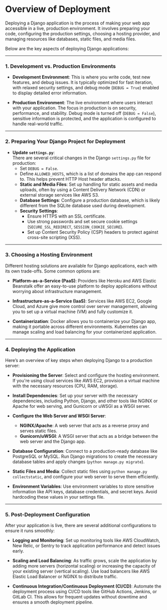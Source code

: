 # Overview of Deployment

Deploying a Django application is the process of making your web app accessible in a live, 
production environment. It involves preparing your code, configuring the production settings, choosing a hosting provider, 
and managing resources like databases, static files, and media files.

Below are the key aspects of deploying Django applications:

---

### 1. **Development vs. Production Environments**

- **Development Environment**: 
  This is where you write code, test new features, and debug issues. It is typically optimized for fast iteration, with relaxed security settings, and debug mode (`DEBUG = True`) enabled to display detailed error information.

- **Production Environment**: 
  The live environment where users interact with your application. The focus in production is on security, performance, and stability. Debug mode is turned off (`DEBUG = False`), sensitive information is protected, and the application is configured to handle real-world traffic.

---

### 2. **Preparing Your Django Project for Deployment**

- **Update `settings.py`**:  
  There are several critical changes in the Django `settings.py` file for production:
  - Set `DEBUG = False`.
  - Define `ALLOWED_HOSTS`, which is a list of domains the app can respond to. This helps prevent HTTP Host header attacks.
  - **Static and Media Files**: Set up handling for static assets and media uploads, often by using a Content Delivery Network (CDN) or external storage services like AWS S3.
  - **Database Settings**: Configure a production database, which is likely different from the SQLite database used during development.
  - **Security Settings**:
    - Ensure HTTPS with an SSL certificate.
    - Use strong passwords and set secure cookie settings (`SECURE_SSL_REDIRECT`, `SESSION_COOKIE_SECURE`).
    - Set up Content Security Policy (CSP) headers to protect against cross-site scripting (XSS).

---

### 3. **Choosing a Hosting Environment**

Different hosting solutions are available for Django applications, each with its own trade-offs. Some common options are:

- **Platform-as-a-Service (PaaS)**:
  Providers like Heroku and AWS Elastic Beanstalk offer an easy-to-use platform to deploy applications without worrying about infrastructure management.
  
- **Infrastructure-as-a-Service (IaaS)**:
  Services like AWS EC2, Google Cloud, and Azure give more control over server management, allowing you to set up a virtual machine (VM) and fully customize it.
  
- **Containerization**:
  Docker allows you to containerize your Django app, making it portable across different environments. Kubernetes can manage scaling and load balancing for your containerized application.

---

### 4. **Deploying the Application**

Here’s an overview of key steps when deploying Django to a production server:

- **Provisioning the Server**: 
  Select and configure the hosting environment. If you're using cloud services like AWS EC2, provision a virtual machine with the necessary resources (CPU, RAM, storage).

- **Install Dependencies**:
  Set up your server with the necessary dependencies, including Python, Django, and other tools like NGINX or Apache for web serving, and Gunicorn or uWSGI as a WSGI server.

- **Configure the Web Server and WSGI Server**:
  - **NGINX/Apache**: A web server that acts as a reverse proxy and serves static files.
  - **Gunicorn/uWSGI**: A WSGI server that acts as a bridge between the web server and the Django app.

- **Database Configuration**:
  Connect to a production-ready database like PostgreSQL or MySQL. Run Django migrations to create the necessary database tables and apply changes (`python manage.py migrate`).

- **Static Files and Media**:
  Collect static files using `python manage.py collectstatic`, and configure your web server to serve them efficiently.

- **Environment Variables**:
  Use environment variables to store sensitive information like API keys, database credentials, and secret keys. Avoid hardcoding these values in your settings file.

---

### 5. **Post-Deployment Configuration**

After your application is live, there are several additional configurations to ensure it runs smoothly:

- **Logging and Monitoring**:
  Set up monitoring tools like AWS CloudWatch, New Relic, or Sentry to track application performance and detect issues early.

- **Scaling and Load Balancing**:
  As traffic grows, scale the application by adding more servers (horizontal scaling) or increasing the capacity of your existing server (vertical scaling). Use load balancers like AWS Elastic Load Balancer or NGINX to distribute traffic.

- **Continuous Integration/Continuous Deployment (CI/CD)**:
  Automate the deployment process using CI/CD tools like GitHub Actions, Jenkins, or GitLab CI. This allows for frequent updates without downtime and ensures a smooth deployment pipeline.
